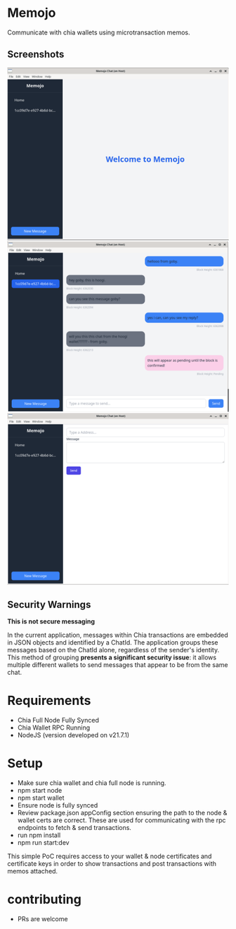 # Memojo

Communicate with chia wallets using microtransaction memos.

## Screenshots

![Home](screenshots/0.png)
![Chat](screenshots/1-1.png)
![New Message](screenshots/3.png)

## Security Warnings

**This is not secure messaging**

In the current application, messages within Chia transactions are embedded in JSON objects and identified by a ChatId. The application groups these messages based on the ChatId alone, regardless of the sender's identity. This method of grouping **presents a significant security issue**: it allows multiple different wallets to send messages that appear to be from the same chat.

# Requirements

- Chia Full Node Fully Synced
- Chia Wallet RPC Running
- NodeJS (version developed on v21.7.1)

# Setup

- Make sure chia wallet and chia full node is running.
- npm start node
- npm start wallet
- Ensure node is fully synced
- Review package.json appConfig section ensuring the path to the node & wallet certs are correct. These are used for communicating with the rpc endpoints to fetch & send transactions.
- run npm install
- npm run start:dev

This simple PoC requires access to your wallet & node certificates and certificate keys in order to show transactions and post transactions with memos attached.

# contributing

- PRs are welcome
